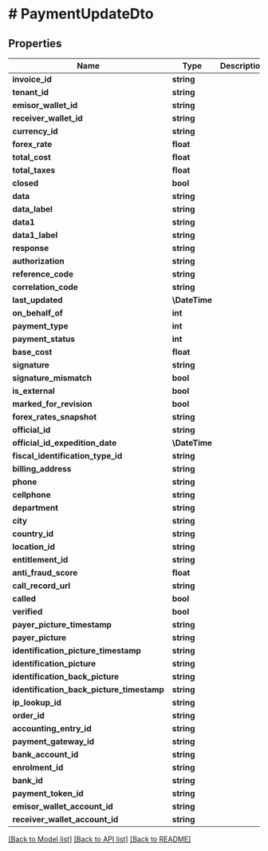 # # PaymentUpdateDto

## Properties

Name | Type | Description | Notes
------------ | ------------- | ------------- | -------------
**invoice_id** | **string** |  | [optional]
**tenant_id** | **string** |  | [optional]
**emisor_wallet_id** | **string** |  | [optional]
**receiver_wallet_id** | **string** |  | [optional]
**currency_id** | **string** |  | [optional]
**forex_rate** | **float** |  | [optional]
**total_cost** | **float** |  | [optional]
**total_taxes** | **float** |  | [optional]
**closed** | **bool** |  | [optional]
**data** | **string** |  | [optional]
**data_label** | **string** |  | [optional]
**data1** | **string** |  | [optional]
**data1_label** | **string** |  | [optional]
**response** | **string** |  | [optional]
**authorization** | **string** |  | [optional]
**reference_code** | **string** |  | [optional]
**correlation_code** | **string** |  | [optional]
**last_updated** | **\DateTime** |  | [optional]
**on_behalf_of** | **int** |  | [optional]
**payment_type** | **int** |  | [optional]
**payment_status** | **int** |  | [optional]
**base_cost** | **float** |  | [optional]
**signature** | **string** |  | [optional]
**signature_mismatch** | **bool** |  | [optional]
**is_external** | **bool** |  | [optional]
**marked_for_revision** | **bool** |  | [optional]
**forex_rates_snapshot** | **string** |  | [optional]
**official_id** | **string** |  | [optional]
**official_id_expedition_date** | **\DateTime** |  | [optional]
**fiscal_identification_type_id** | **string** |  | [optional]
**billing_address** | **string** |  | [optional]
**phone** | **string** |  | [optional]
**cellphone** | **string** |  | [optional]
**department** | **string** |  | [optional]
**city** | **string** |  | [optional]
**country_id** | **string** |  | [optional]
**location_id** | **string** |  | [optional]
**entitlement_id** | **string** |  | [optional]
**anti_fraud_score** | **float** |  | [optional]
**call_record_url** | **string** |  | [optional]
**called** | **bool** |  | [optional]
**verified** | **bool** |  | [optional]
**payer_picture_timestamp** | **string** |  | [optional]
**payer_picture** | **string** |  | [optional]
**identification_picture_timestamp** | **string** |  | [optional]
**identification_picture** | **string** |  | [optional]
**identification_back_picture** | **string** |  | [optional]
**identification_back_picture_timestamp** | **string** |  | [optional]
**ip_lookup_id** | **string** |  | [optional]
**order_id** | **string** |  | [optional]
**accounting_entry_id** | **string** |  | [optional]
**payment_gateway_id** | **string** |  | [optional]
**bank_account_id** | **string** |  | [optional]
**enrolment_id** | **string** |  | [optional]
**bank_id** | **string** |  | [optional]
**payment_token_id** | **string** |  | [optional]
**emisor_wallet_account_id** | **string** |  | [optional]
**receiver_wallet_account_id** | **string** |  | [optional]

[[Back to Model list]](../../README.md#models) [[Back to API list]](../../README.md#endpoints) [[Back to README]](../../README.md)

